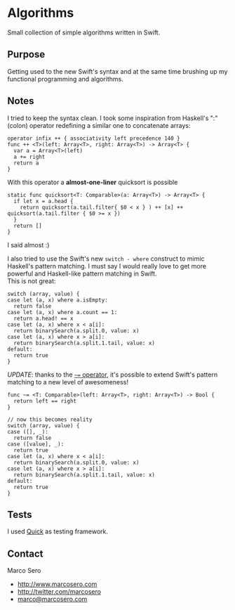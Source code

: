 # Algorithms

Small collection of simple algorithms written in Swift.

## Purpose

Getting used to the new Swift's syntax and at the same time brushing up my functional programming and algorithms.

## Notes

I tried to keep the syntax clean. I took some inspiration from Haskell's ":" (colon) operator redefining a similar one to concatenate arrays:

    operator infix ++ { associativity left precedence 140 }
    func ++ <T>(left: Array<T>, right: Array<T>) -> Array<T> {
      var a = Array<T>(left)
      a += right
      return a
    }

With this operator a **almost-one-liner** quicksort is possible

    static func quicksort<T: Comparable>(a: Array<T>) -> Array<T> {
      if let x = a.head {
        return quicksort(a.tail.filter{ $0 < x } ) ++ [x] ++ quicksort(a.tail.filter { $0 >= x })
      }
      return []
    }

I said almost :)

I also tried to use the Swift's new `switch - where` construct to mimic Haskell's pattern matching. I must say I would really love to get more powerful and Haskell-like pattern matching in Swift.  
This is not great:

    switch (array, value) {
    case let (a, x) where a.isEmpty:
      return false
    case let (a, x) where a.count == 1:
      return a.head! == x
    case let (a, x) where x < a[i]:
      return binarySearch(a.split.0, value: x)
    case let (a, x) where x > a[i]:
      return binarySearch(a.split.1.tail, value: x)
    default:
      return true
    }

*UPDATE*: thanks to the [`~=` operator](https://developer.apple.com/library/prerelease/ios/documentation/swift/conceptual/swift_programming_language/Patterns.html#//apple_ref/doc/uid/TP40014097-CH36-XID_909), it's possible to extend Swift's pattern matching to a new level of awesomeness!

    func ~= <T: Comparable>(left: Array<T>, right: Array<T>) -> Bool {
      return left == right
    }
    
    // now this becomes reality
    switch (array, value) {
    case ([], _):
      return false
    case ([value], _):
      return true
    case let (a, x) where x < a[i]:
      return binarySearch(a.split.0, value: x)
    case let (a, x) where x > a[i]:
      return binarySearch(a.split.1.tail, value: x)
    default:
      return true
    }

## Tests

I used [Quick](https://github.com/modocache/Quick) as testing framework.

## Contact

Marco Sero

- http://www.marcosero.com
- http://twitter.com/marcosero 
- marco@marcosero.com